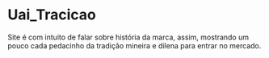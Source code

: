 # Uai_Tracicao
 Site é  com intuito de falar sobre história da marca, assim, mostrando um pouco cada pedacinho da tradição mineira e dilena para entrar no mercado.
